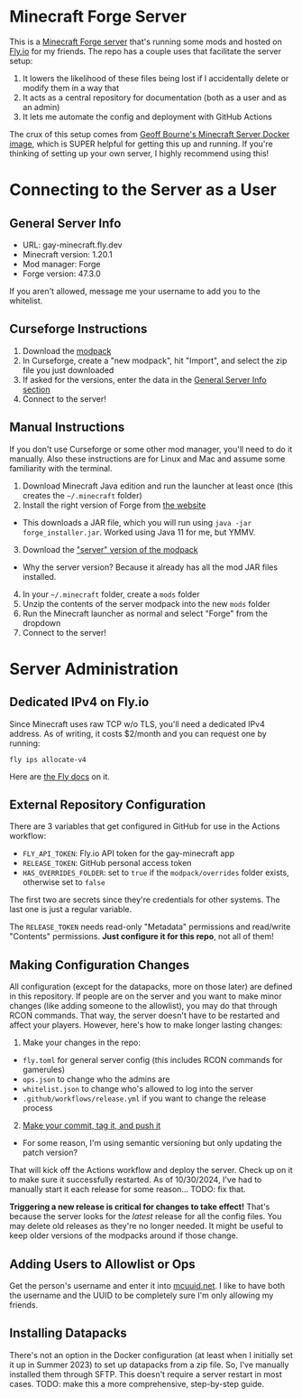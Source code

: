 # Minecraft Forge Server

This is a [Minecraft Forge server](https://files.minecraftforge.net/net/minecraftforge/forge/) that's running some mods
and hosted on [Fly.io](https://fly.io) for my friends. The repo has a couple uses that facilitate the server setup:

1. It lowers the likelihood of these files being lost if I accidentally delete or modify them in a way that 
2. It acts as a central repository for documentation (both as a user and as an admin)
3. It lets me automate the config and deployment with GitHub Actions

The crux of this setup comes from [Geoff Bourne's Minecraft Server Docker image](https://github.com/itzg/docker-minecraft-server), which is SUPER helpful for getting this up and running. If you're thinking of setting up your own server, I highly recommend using this!

# Connecting to the Server as a User

## General Server Info

- URL: gay-minecraft.fly.dev
- Minecraft version: 1.20.1
- Mod manager: Forge
- Forge version: 47.3.0

If you aren't allowed, message me your username to add you to the whitelist.

## Curseforge Instructions

1. Download the [modpack](https://github.com/jfreedman0212/mc-forge-server/releases/latest/download/client.zip)
2. In Curseforge, create a "new modpack", hit "Import", and select the zip file you just downloaded
3. If asked for the versions, enter the data in the [General Server Info section](#general-server-info)
4. Connect to the server!

## Manual Instructions

If you don't use Curseforge or some other mod manager, you'll need to do it manually. Also these instructions are
for Linux and Mac and assume some familiarity with the terminal.

1. Download Minecraft Java edition and run the launcher at least once (this creates the `~/.minecraft` folder)
2. Install the right version of Forge from [the website](https://files.minecraftforge.net/net/minecraftforge/forge/)
  - This downloads a JAR file, which you will run using `java -jar forge_installer.jar`. Worked using Java 11 for me, but YMMV.
3. Download the ["server" version of the modpack](https://github.com/jfreedman0212/mc-forge-server/releases/latest/download/server.zip)
  - Why the server version? Because it already has all the mod JAR files installed.
4. In your `~/.minecraft` folder, create a `mods` folder
5. Unzip the contents of the server modpack into the new `mods` folder
6. Run the Minecraft launcher as normal and select "Forge" from the dropdown
7. Connect to the server!

# Server Administration

## Dedicated IPv4 on Fly.io

Since Minecraft uses raw TCP w/o TLS, you'll need a dedicated IPv4 address. As of writing, it costs $2/month and you
can request one by running:

```shell
fly ips allocate-v4
```

Here are [the Fly docs](https://fly.io/docs/networking/services/#dedicated-ipv4) on it.

## External Repository Configuration

There are 3 variables that get configured in GitHub for use in the Actions workflow:

- `FLY_API_TOKEN`: Fly.io API token for the gay-minecraft app
- `RELEASE_TOKEN`: GitHub personal access token
- `HAS_OVERRIDES_FOLDER`: set to `true` if the `modpack/overrides` folder exists, otherwise set to `false`

The first two are secrets since they're credentials for other systems. The last one is just a regular variable.

The `RELEASE_TOKEN` needs read-only "Metadata" permissions and read/write "Contents" permissions. **Just configure it
for this repo**, not all of them!

## Making Configuration Changes

All configuration (except for the datapacks, more on those later) are defined in this repository. If people are on the server 
and you want to make minor changes (like adding someone to the allowlist), you may do that through RCON commands. That way,
the server doesn't have to be restarted and affect your players. However, here's how to make longer lasting changes:

1. Make your changes in the repo:
  - `fly.toml` for general server config (this includes RCON commands for gamerules)
  - `ops.json` to change who the admins are
  - `whitelist.json` to change who's allowed to log into the server
  - `.github/workflows/release.yml` if you want to change the release process
2. [Make your commit, tag it, and push it](https://freedman.dev/tagging-a-commit-with-git/)
  - For some reason, I'm using semantic versioning but only updating the patch version?

That will kick off the Actions workflow and deploy the server. Check up on it to make sure it successfully
restarted. As of 10/30/2024, I've had to manually start it each release for some reason... TODO: fix that.

**Triggering a new release is critical for changes to take effect!** That's because the server looks for the _latest_
release for all the config files. You may delete old releases as they're no longer needed. It might be useful
to keep older versions of the modpacks around if those change.

## Adding Users to Allowlist or Ops

Get the person's username and enter it into [mcuuid.net](https://mcuuid.net/). I like to have both the username and the UUID
to be completely sure I'm only allowing my friends.

## Installing Datapacks

There's not an option in the Docker configuration (at least when I initially set it up in Summer 2023) to set up
datapacks from a zip file. So, I've manually installed them through SFTP. This doesn't require a server restart
in most cases. TODO: make this a more comprehensive, step-by-step guide.
